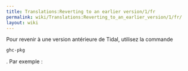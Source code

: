 ```yaml
---
title: Translations:Reverting to an earlier version/1/fr
permalink: wiki/Translations:Reverting_to_an_earlier_version/1/fr/
layout: wiki
---
```


Pour revenir à une version antérieure de Tidal, utilisez la commande

``` bash
ghc-pkg
```

. Par exemple :
